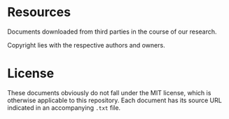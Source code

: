 Resources
=========

Documents downloaded from third parties in the course of our
research.

Copyright lies with the respective authors and owners.


License
=======
These documents obviously do not fall under the MIT license,
which  is  otherwise  applicable  to  this  repository. Each
document  has its  source URL  indicated in  an accompanying
`.txt` file.

